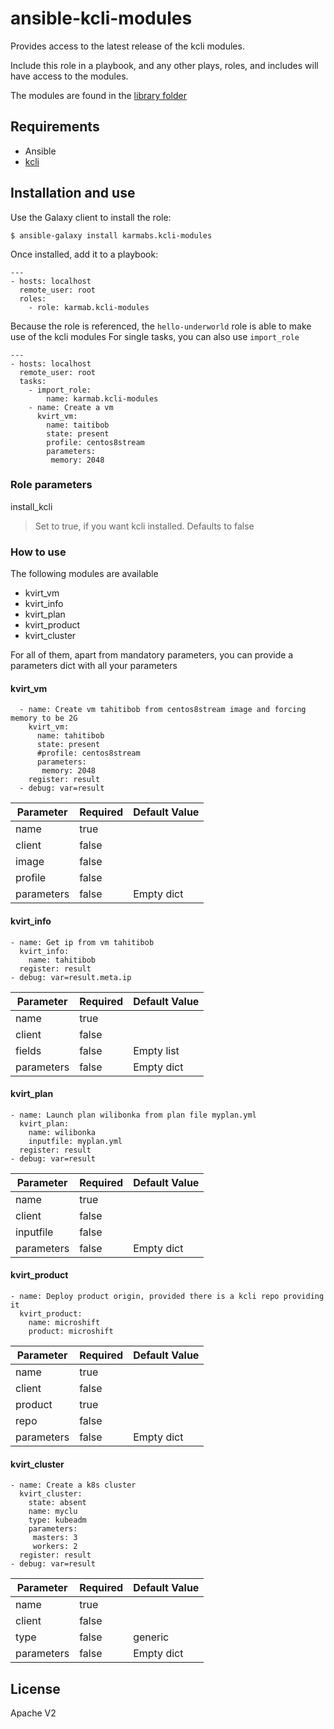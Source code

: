 # ansible-kcli-modules

Provides access to the latest release of the kcli modules. 

Include this role in a playbook, and any other plays, roles, and includes will have access to the modules.

The modules are found in the [library folder](./library)

## Requirements

- Ansible
- [kcli](https://github.com/karmab/kcli)

## Installation and use

Use the Galaxy client to install the role:

```
$ ansible-galaxy install karmabs.kcli-modules
```

Once installed, add it to a playbook:

```
---
- hosts: localhost
  remote_user: root
  roles:
    - role: karmab.kcli-modules
```

Because the role is referenced, the `hello-underworld` role is able to make use of the kcli modules
For single tasks, you can also use `import_role`


```
---
- hosts: localhost
  remote_user: root
  tasks:
    - import_role:
        name: karmab.kcli-modules
    - name: Create a vm
      kvirt_vm:
        name: taitibob
        state: present
        profile: centos8stream
        parameters:
         memory: 2048
```

### Role parameters

install_kcli
> Set to true, if you want kcli installed. Defaults to false

### How to use 

The following modules are available

- kvirt_vm
- kvirt_info
- kvirt_plan
- kvirt_product
- kvirt_cluster

For all of them, apart from mandatory parameters, you can provide a parameters dict with all your parameters

#### kvirt_vm

```
  - name: Create vm tahitibob from centos8stream image and forcing memory to be 2G
    kvirt_vm:
      name: tahitibob
      state: present
      #profile: centos8stream
      parameters:
       memory: 2048
    register: result
  - debug: var=result
```

|Parameter   |Required |Default Value         |
|------------|---------|----------------------|
|name        |true     |                      |
|client      |false    |                      |
|image       |false    |                      |
|profile     |false    |                      |
|parameters  |false    |Empty dict            |

#### kvirt_info

```
- name: Get ip from vm tahitibob
  kvirt_info:
    name: tahitibob
  register: result
- debug: var=result.meta.ip
```

|Parameter   |Required |Default Value         |
|------------|---------|----------------------|
|name        |true     |                      |
|client      |false    |                      |
|fields      |false    |Empty list            |
|parameters  |false    |Empty dict            |

#### kvirt_plan

```
- name: Launch plan wilibonka from plan file myplan.yml
  kvirt_plan:
    name: wilibonka
    inputfile: myplan.yml
  register: result
- debug: var=result
```

|Parameter   |Required |Default Value         |
|------------|---------|----------------------|
|name        |true     |                      |
|client      |false    |                      |
|inputfile   |false    |                      |
|parameters  |false    |Empty dict            |

#### kvirt_product

```
- name: Deploy product origin, provided there is a kcli repo providing it
  kvirt_product:
    name: microshift
    product: microshift
```

|Parameter   |Required |Default Value         |
|------------|---------|----------------------|
|name        |true     |                      |
|client      |false    |                      |
|product     |true     |                      |
|repo        |false    |                      |
|parameters  |false    |Empty dict            |

#### kvirt_cluster

```
- name: Create a k8s cluster
  kvirt_cluster:
    state: absent
    name: myclu
    type: kubeadm
    parameters:
     masters: 3
     workers: 2
  register: result
- debug: var=result
```

|Parameter   |Required |Default Value         |
|------------|---------|----------------------|
|name        |true     |                      |
|client      |false    |                      |
|type        |false    |generic               |
|parameters  |false    |Empty dict            |

## License

Apache V2
